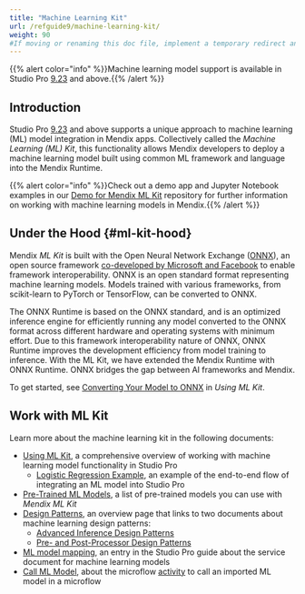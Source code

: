 ```yaml
---
title: "Machine Learning Kit"
url: /refguide9/machine-learning-kit/
weight: 90
#If moving or renaming this doc file, implement a temporary redirect and let the respective team know they should update the URL in the product. See Mapping to Products for more details.
---
```

{{% alert color="info" %}}Machine learning model support is available in Studio Pro [9.23](/releasenotes/studio-pro/9.23/) and above.{{% /alert %}}

## Introduction

Studio Pro [9.23](/releasenotes/studio-pro/9.23/) and above supports a unique approach to machine learning (ML) model integration in Mendix apps. Collectively called the *Machine Learning (ML) Kit*, this functionality allows Mendix developers to deploy a machine learning model built using common ML framework and language into the Mendix Runtime.

{{% alert color="info" %}}Check out a demo app and Jupyter Notebook examples in our [Demo for Mendix ML Kit](https://github.com/mendix/mlkit-example-app) repository for further information on working with machine learning models in Mendix.{{% /alert %}}

## Under the Hood {#ml-kit-hood}

Mendix *ML Kit* is built with the Open Neural Network Exchange ([ONNX](https://onnx.ai/)), an open source framework [co-developed by Microsoft and Facebook](https://azure.microsoft.com/en-us/blog/microsoft-and-facebook-create-open-ecosystem-for-ai-model-interoperability/) to enable framework interoperability. ONNX is an open standard format representing machine learning models. Models trained with various frameworks, from scikit-learn to PyTorch or TensorFlow, can be converted to ONNX.

The ONNX Runtime is based on the ONNX standard, and is an optimized inference engine for efficiently running any model converted to the ONNX format across different hardware and operating systems with minimum effort. Due to this framework interoperability nature of ONNX, ONNX Runtime improves the development efficiency from model training to inference. With the ML Kit, we have extended the Mendix Runtime with ONNX Runtime. ONNX bridges the gap between AI frameworks and Mendix.

To get started, see [Converting Your Model to ONNX](/refguide9/machine-learning-kit/using-ml-kit/#convert-ml-model) in *Using ML Kit*.

## Work with ML Kit

Learn more about the machine learning kit in the following documents:

* [Using ML Kit](/refguide9/machine-learning-kit/using-ml-kit/), a comprehensive overview of working with machine learning model functionality in Studio Pro
    * [Logistic Regression Example](/refguide9/machine-learning-kit/using-ml-kit/logistic-regression/), an example of the end-to-end flow of integrating an ML model into Studio Pro
* [Pre-Trained ML Models](/refguide9/machine-learning-kit/pretrained-ml-models/), a list of pre-trained models you can use with *Mendix ML Kit*
* [Design Patterns](/refguide9/machine-learning-kit/design-patterns/), an overview page that links to two documents about machine learning design patterns:
    * [Advanced Inference Design Patterns](/refguide9/machine-learning-kit/design-patterns/advanced-inference/)
    * [Pre- and Post-Processor Design Patterns](/refguide9/machine-learning-kit/design-patterns/pre-post-processor-patterns/)
* [ML model mapping](/refguide9/ml-model-mapping/), an entry in the Studio Pro guide about the service document for machine learning models
* [Call ML Model](/refguide9/call-ml-model/), about the microflow [activity](/refguide9/activities/) to call an imported ML model in a microflow
